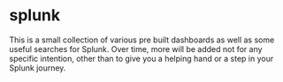 # splunk
This is a small collection of various pre built dashboards as well as some useful searches for Splunk.
Over time, more will be added not for any specific intention, other than to give you a helping hand or 
a step in your Splunk journey.
